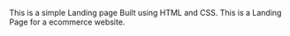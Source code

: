 This is a simple Landing page Built using HTML and CSS.
This is a Landing Page for a ecommerce website.
